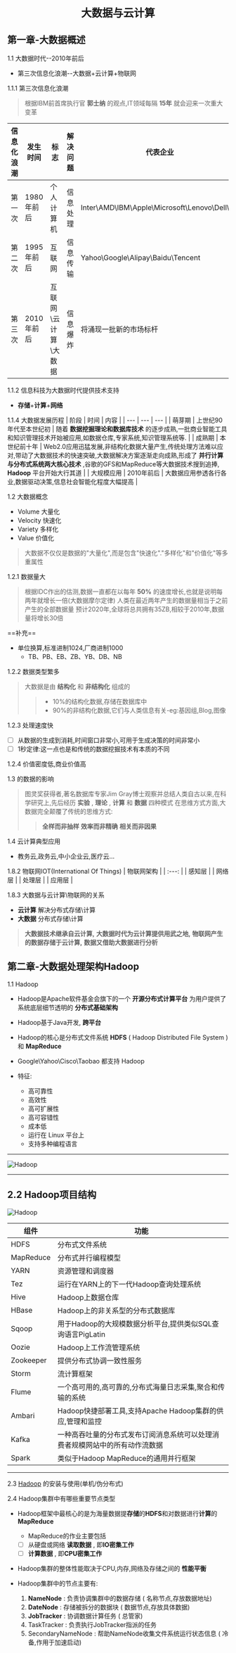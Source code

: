 <CENTER style="font-size: 24px;font-weight: 700;">大数据与云计算</CENTER>

## 第一章-大数据概述
1.1 大数据时代--2010年前后
* 第三次信息化浪潮--大数据+云计算+物联网

1.1.1 第三次信息化浪潮
> 根据IBM前首席执行官 **郭士纳** 的观点,IT领域每隔 **15年** 就会迎来一次重大变革

| 信息化浪潮 | 发生时间   | 标志                 | 解决问题 | 代表企业                                     |
| ---        | ---        | ---                  | ---      | ---                                          |
| 第一次     | 1980年前后 | 个人计算机           | 信息处理 | Inter\AMD\IBM\Apple\Microsoft\Lenovo\Dell\Hp |
| 第二次     | 1995年前后 | 互联网               | 信息传输 | Yahoo\Google\Alipay\Baidu\Tencent            |
| 第三次     | 2010年前后 | 互联网\云计算\大数据 | 信息爆炸 | 将涌现一批新的市场标杆                       |

1.1.2 信息科技为大数据时代提供技术支持
* **存储**+**计算**+**网络**

1.1.4 大数据发展历程
| 阶段       | 时间                   | 内容                                                                                                                                                                                                                                                                                     |
| ---        | ---                    | ---                                                                                                                                                                                                                                                                                      |
| 萌芽期     | 上世纪90年代至本世纪初 | 随着 **数据挖掘理论和数据库技术** 的逐步成熟,一批商业智能工具和知识管理技术开始被应用,如数据仓库,专家系统,知识管理系统等.                                                                                                                        |
| 成熟期     | 本世纪前十年           | Web2.0应用迅猛发展,非结构化数据大量产生,传统处理方法难以应对,带动了大数据技术的快速突破,大数据解决方案逐渐走向成熟,形成了 **并行计算与分布式系统两大核心技术** ,谷歌的GFS和MapReduce等大数据技术搜到追捧, **Hadoop** 平台开始大行其道 |
| 大规模应用 | 2010年前后             | 大数据应用参透各行各业,数据驱动决策,信息社会智能化程度大幅提高                                                                                                                                                                                                                           |

1.2 大数据概念
* Volume     大量化
* Velocity   快速化
* Variety    多样化
* Value      价值化
> 大数据不仅仅是数据的"大量化",而是包含"快速化"."多样化"和"价值化"等多重属性

1.2.1 数据量大
> 根据IDC作出的估测,数据一直都在以每年 **50%**  的速度增长,也就是说明每两年就增长一倍(大数据摩尔定律)
> 人类在最近两年产生的数据量相当于之前产生的全部数据量
> 预计2020年,全球将总共拥有35ZB,相较于2010年,数据量将增长30倍

==补充==
* 单位换算,标准进制1024,厂商进制1000
    - TB、PB、EB、ZB、YB、DB、NB

1.2.2 数据类型繁多
> 大数据是由 **结构化**  和 **非结构化**  组成的
>> - 10%的结构化数据,存储在数据库中
>> - 90%的非结构化数据,它们与人类信息有关-eg:基因组,Blog,图像

1.2.3 处理速度快
- [ ] 从数据的生成到消耗,时间窗口非常小,可用于生成决策的时间非常小
- [ ] 1秒定律:这一点也是和传统的数据挖掘技术有本质的不同

1.2.4 价值密度低,商业价值高

1.3 的数据的影响
> 图灵奖获得者,著名数据库专家Jim Gray博士观察并总结人类自古以来,在科学研究上,先后经历
> **实验**  , **理论**  , **计算**  和 **数据**  四种模式
> 在思维方式方面,大数据完全颠覆了传统的思维方式:
>> **全样而非抽样**
>> **效率而非精确**
>> **相关而非因果**

1.4 云计算典型应用
* 教务云,政务云,中小企业云,医疗云...

1.8.2 物联网IOT(International Of Things)
| 物联网架构 |
| :---:      |
| 感知层     |
| 网络层     |
| 处理层     |
| 应用层     |

1.8.3 大数据与云计算\物联网的关系
* **云计算** 解决分布式存储\计算
* **大数据** 分布式存储\计算
> **大数据技术继承自云计算,**
> **大数据时代为云计算提供用武之地,**
> **物联网产生的数据存储于云计算,**
> **数据又借助大数据进行分析**

## 第二章-大数据处理架构Hadoop
1.1 Hadoop
* Hadoop是Apache软件基金会旗下的一个 **开源分布式计算平台**  为用户提供了系统底层细节透明的 **分布式基础架构**
* Hadoop基于Java开发, **跨平台**
* Hadoop的核心是分布式文件系统 **HDFS** ( Hadoop Distributed File System ) 和 **MapReduce**
* Google\Yahoo\Cisco\Taobao 都支持 Hadoop

* 特征:
    - 高可靠性
    - 高效性
    - 高可扩展性
    - 高可容错性
    - 成本低
    - 运行在 Linux 平台上
    - 支持多种编程语言
---

![Hadoop](./img/Hadoop.svg)

---

2.2 Hadoop项目结构
---

![Hadoop](./img/Hadoop-2.svg)

| 组件      | 功能                                                                         |
| ---       | ---                                                                          |
| HDFS      | 分布式文件系统                                                               |
| MapReduce | 分布式并行编程模型                                                           |
| YARN      | 资源管理和调度器                                                             |
| Tez       | 运行在YARN上的下一代Hadoop查询处理系统                                       |
| Hive      | Hadoop上数据仓库                                                             |
| HBase     | Hadoop上的非关系型的分布式数据库                                             |
| Sqoop     | 用于Hadoop的大规模数据分析平台,提供类似SQL查询语言PigLatin                   |
| Oozie     | Hadoop上工作流管理系统                                                       |
| Zookeeper | 提供分布式协调一致性服务                                                     |
| Storm     | 流计算框架                                                                   |
| Flume     | 一个高可用的,高可靠的,分布式海量日志采集,聚合和传输的系统                    |
| Ambari    | Hadoop快捷部署工具,支持Apache Hadoop集群的供应,管理和监控                    |
| Kafka     | 一种高吞吐量的分布式发布订阅消息系统可以处理消费者规模网站中的所有动作流数据 |
| Spark     | 类似于Hadoop MapReduce的通用并行框架                                         |

---

2.3 [Hadoop](http://dblab.xmu.edu.cn/blog/install-hadoop/) 的安装与使用(单机/伪分布式)

2.4 Hadoop集群中有哪些重要节点类型
* Hadoop框架中最核心的是为海量数据提**存储**的**HDFS**和对数据进行**计算**的**MapReduce**

    - MapReduce的作业主要包括
    - [ ] 从硬盘或网络 **读取数据** , 即**IO密集工作**
    - [ ]  **计算数据**             , 即**CPU密集工作**

* Hadoop集群的整体性能取决于CPU,内存,网络及存储之间的 **性能平衡**
* Hadoop集群中的节点主要有:
    1. **NameNode**      : 负责协调集群中的数据存储             ( 名称节点,存放数据地址)
    2. **DateNode**      : 存储被拆分的数据块                   ( 数据节点,存放具体数据)
    3. **JobTracker**    : 协调数据计算任务                     ( 总管家)
    4. TaskTracker       : 负责执行JobTracker指派的任务
    5. SecondaryNameNode : 帮助NameNode收集文件系统运行状态信息 ( 冷备,作用于加速启动)
